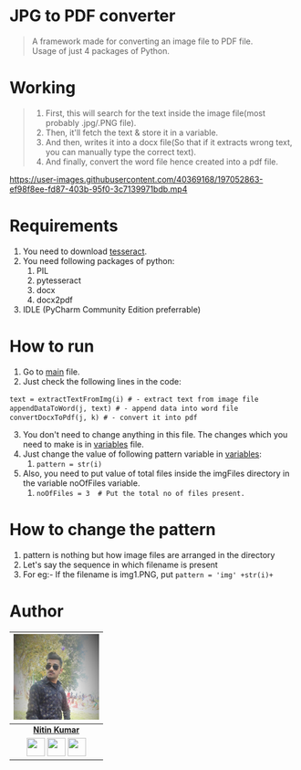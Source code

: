 # JPG to PDF converter

> A framework made for converting an image file to PDF file.  
> Usage of just 4 packages of Python.  


# Working

> 1. First, this will search for the text inside the image file(most probably .jpg/.PNG file).  
> 2. Then, it'll fetch the text & store it in a variable.  
> 3. And then, writes it into a docx file(So that if it extracts wrong text, you can manually type the correct text).  
> 4. And finally, convert the word file hence created into a pdf file.  



https://user-images.githubusercontent.com/40369168/197052863-ef98f8ee-fd87-403b-95f0-3c7139971bdb.mp4





# Requirements

1. You need to download [tesseract](https://github.com/UB-Mannheim/tesseract/wiki).  
2. You need following packages of python:
   1. PIL
   2. pytesseract
   3. docx
   4. docx2pdf
3. IDLE (PyCharm Community Edition preferrable)  


# How to run

1. Go to [main](main.py) file.  
2. Just check the following lines in the code:

```commandline
text = extractTextFromImg(i) # - extract text from image file
appendDataToWord(j, text) # - append data into word file
convertDocxToPdf(j, k) # - convert it into pdf
```

3. You don't need to change anything in this file. The changes which you need to make is in [variables](assets/variables.py) file.  
4. Just change the value of following pattern variable in [variables](assets/variables.py):
   1. ```pattern = str(i)```  
5. Also, you need to put value of total files inside the imgFiles directory in the variable noOfFiles variable.  
   1.   ```noOfFiles = 3  # Put the total no of files present.``` 


# How to change the pattern

1. pattern is nothing but how image files are arranged in the directory
2. Let's say the sequence in which filename is present 
3. For eg:- If the filename is img1.PNG, put ```pattern = 'img' +str(i)+```


# Author


|                                                                                                                                                                                                         <a href="https://nitin-kr.onrender.com/"><img src="https://github.com/nitinkumar30/nitscv/blob/main/image/nitin-1.jpg" width="150px " height="150px" /></a>                                                                                                                                                                                                          |
|:----------------------------------------------------------------------------------------------------------------------------------------------------------------------------------------------------------------------------------------------------------------------------------------------------------------------------------------------------------------------------------------------------------------------------------------------------------------------------------------------------------------------------------------------------------------------------------:|
|                                                                                                                                                                                                                                                                 **[Nitin Kumar](https://nitin-kr.onrender.com/)**                                                                                                                                                                                                                                                                  |
| <a href="https://twitter.com/nitinkumar30"><img src="https://raw.githubusercontent.com/vinitshahdeo/Water-Monitoring-System/master/assets/twitter.png" width="32px" height="32px"></a> <a href="https://www.facebook.com/b1AcK6AG16"><img src="https://raw.githubusercontent.com/vinitshahdeo/Water-Monitoring-System/master/assets/facebook.png" width="32px" height="32px"></a> <a href="https://www.linkedin.com/in/nitin30kumar/"><img src="https://raw.githubusercontent.com/vinitshahdeo/Water-Monitoring-System/master/assets/linkedin.png" width="32px" height="32px"></a> |


